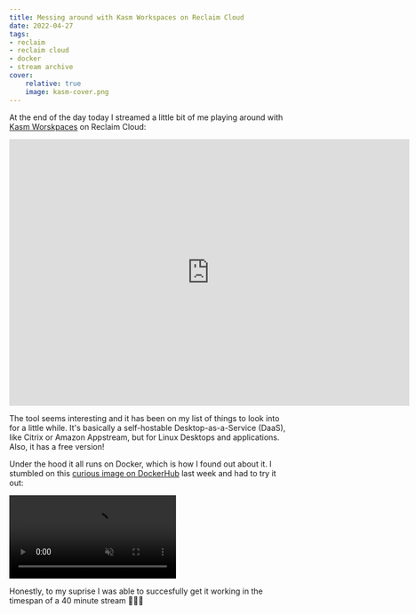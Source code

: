 ```yaml
---
title: Messing around with Kasm Workspaces on Reclaim Cloud
date: 2022-04-27
tags:
- reclaim
- reclaim cloud
- docker
- stream archive
cover:
    relative: true
    image: kasm-cover.png
---
```


At the end of the day today I streamed a little bit of me playing around with [Kasm Worskpaces](https://www.kasmweb.com/) on Reclaim Cloud:

<iframe title="Messing around with Kasm Workspaces on Reclaim Cloud" width="720" height="480" src="https://video.jadin.me/videos/embed/4d226d33-3194-47a7-921b-9a16c58d2dae?start=4m32s" frameborder="0" allowfullscreen="" sandbox="allow-same-origin allow-scripts allow-popups"></iframe>

The tool seems interesting and it has been on my list of things to look into for a little while. It's basically a self-hostable Desktop-as-a-Service (DaaS), like Citrix or Amazon Appstream, but for Linux Desktops and applications. Also, it has a free version!

Under the hood it all runs on Docker, which is how I found out about it. I stumbled on this [curious image on DockerHub](https://hub.docker.com/r/kasmweb/doom#!) last week and had to try it out:

<video style="max-width:100%" autoplay loop muted controls>
	<source src="kasm-doom.mp4">
	Your browser does not support the video tag.
</video>

Honestly, to my suprise I was able to succesfully get it working in the timespan of a 40 minute stream 🎉🎉🎉

